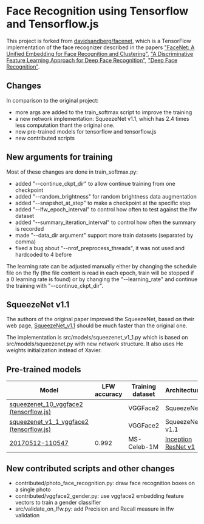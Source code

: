 # Face Recognition using Tensorflow and Tensorflow.js

This project is forked from [davidsandberg/facenet](https://github.com/davidsandberg/facenet), which is a TensorFlow implementation of the face recognizer described in the papers
["FaceNet: A Unified Embedding for Face Recognition and Clustering"](http://arxiv.org/abs/1503.03832), ["A Discriminative Feature Learning Approach for Deep Face Recognition"](http://ydwen.github.io/papers/WenECCV16.pdf), ["Deep Face Recognition"](http://www.robots.ox.ac.uk/~vgg/publications/2015/Parkhi15/parkhi15.pdf).

## Changes

In comparison to the original project:
* more args are added to the train_softmax script to improve the training
* a new network implementation: SqueezeNet v1.1, which has 2.4 times less computation thant the original one.
* new pre-trained models for tensorflow and tensorflow.js
* new contributed scripts

## New arguments for training

Most of these changes are done in train_softmax.py:
* added "--continue_ckpt_dir" to allow continue training from one checkpoint
* added "--random_brightness" for random brightness data augmentation
* added "--snapshot_at_step" to make a checkpoint at the specific step
* added "--lfw_epoch_interval" to control how often to test against the lfw dataset
* added "--summary_iteration_interval" to control how often the summary is recorded
* made "--data_dir argument" support more train datasets (separated by comma)
* fixed a bug about "--nrof_preprocess_threads", it was not used and hardcoded to 4 before

The learning rate can be adjusted manually either by changing the schedule file on the fly (the file content is read in each epoch, train will be stopped if a 0 learning rate is found) or by changing the "--learning_rate" and continue the training with "--continue_ckpt_dir".


## SqueezeNet v1.1
The authors of the original paper improved the SqueezeNet, based on their web page, [SqueezeNet_v1.1](https://github.com/DeepScale/SqueezeNet/tree/master/SqueezeNet_v1.1) should be much faster than the original one.

The implementation is src/models/squeezenet_v1_1.py which is based on src/models/squeezenet.py with new network structure. It also uses He weights initialization instead of Xavier. 


## Pre-trained models
| Model           | LFW accuracy | Training dataset | Architecture |
|-----------------|--------------|------------------|-------------|
| [squeezenet_10_vggface2 (tensorflow.js)](https://github.com/helloyide/facenet/tree/master/deeplearningjs/dumped/squeezenet_10_vggface2) |         | VGGFace2    | SqueezeNet |
| [squeezenet_v1_1_vggface2 (tensorflow.js)](https://github.com/helloyide/facenet/tree/master/deeplearningjs/dumped/squeezenet_v1_1_vggface2) |         | VGGFace2    | SqueezeNet v1.1 |
| [20170512-110547](https://drive.google.com/file/d/0B5MzpY9kBtDVZ2RpVDYwWmxoSUk) | 0.992        | MS-Celeb-1M      | [Inception ResNet v1](https://github.com/davidsandberg/facenet/blob/master/src/models/inception_resnet_v1.py) |


## New contributed scripts and other changes 
* contributed/photo_face_recognition.py: draw face recognition boxes on a single photo
* contributed/vggface2_gender.py: use vggface2 embedding feature vectors to train a gender classifier
* src/validate_on_lfw.py: add Precision and Recall measure in lfw validation
